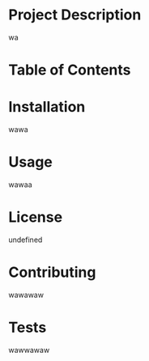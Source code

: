 # Project Description
wa

# Table of Contents

# Installation
wawa

# Usage
wawaa

# License
undefined

# Contributing
wawawaw

# Tests
wawwawaw

